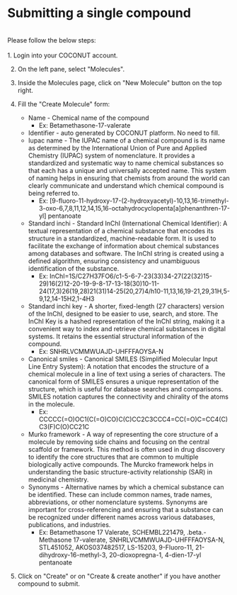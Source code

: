 # Submitting a single compound
<br>
Please follow the below steps:
<br>
<br>
1. Login into your COCONUT account.

2. On the left pane, select "Molecules".

3. Inside the Molecules page, click on "New Molecule" button on the top right.

4. Fill the "Create Molecule" form:
    * Name - Chemical name of the compound
        * Ex: Betamethasone-17-valerate
    * Identifier - auto generated by COCONUT platform. No need to fill.
    * Iupac name - The IUPAC name of a chemical compound is its name as determined by the International Union of Pure and Applied Chemistry (IUPAC) system of nomenclature. It provides a standardized and systematic way to name chemical substances so that each has a unique and universally accepted name. This system of naming helps in ensuring that chemists from around the world can clearly communicate and understand which chemical compound is being referred to.
        * Ex: [9-fluoro-11-hydroxy-17-(2-hydroxyacetyl)-10,13,16-trimethyl-3-oxo-6,7,8,11,12,14,15,16-octahydrocyclopenta[a]phenanthren-17-yl] pentanoate
    * Standard inchi - Standard InChI (International Chemical Identifier): A textual representation of a chemical substance that encodes its structure in a standardized, machine-readable form. It is used to facilitate the exchange of information about chemical substances among databases and software. The InChI string is created using a defined algorithm, ensuring consistency and unambiguous identification of the substance.
        * Ex: InChI=1S/C27H37FO6/c1-5-6-7-23(33)34-27(22(32)15-29)16(2)12-20-19-9-8-17-13-18(30)10-11-24(17,3)26(19,28)21(31)14-25(20,27)4/h10-11,13,16,19-21,29,31H,5-9,12,14-15H2,1-4H3
    * Standard inchi key - A shorter, fixed-length (27 characters) version of the InChI, designed to be easier to use, search, and store. The InChI Key is a hashed representation of the InChI string, making it a convenient way to index and retrieve chemical substances in digital systems. It retains the essential structural information of the compound.
        * Ex: SNHRLVCMMWUAJD-UHFFFAOYSA-N
    * Canonical smiles - Canonical SMILES (Simplified Molecular Input Line Entry System): A notation that encodes the structure of a chemical molecule in a line of text using a series of characters. The canonical form of SMILES ensures a unique representation of the structure, which is useful for database searches and comparisons. SMILES notation captures the connectivity and chirality of the atoms in the molecule.
        * Ex: CCCCC(=O)OC1(C(=O)CO)C(C)CC2C3CCC4=CC(=O)C=CC4(C)C3(F)C(O)CC21C
    * Murko framework - A way of representing the core structure of a molecule by removing side chains and focusing on the central scaffold or framework. This method is often used in drug discovery to identify the core structures that are common to multiple biologically active compounds. The Murcko framework helps in understanding the basic structure-activity relationship (SAR) in medicinal chemistry.
    * Synonyms - Alternative names by which a chemical substance can be identified. These can include common names, trade names, abbreviations, or other nomenclature systems. Synonyms are important for cross-referencing and ensuring that a substance can be recognized under different names across various databases, publications, and industries.
        * Ex: Betamethasone 17 Valerate, SCHEMBL221479, .beta.-Methasone 17-valerate, SNHRLVCMMWUAJD-UHFFFAOYSA-N, STL451052, AKOS037482517, LS-15203, 9-Fluoro-11, 21-dihydroxy-16-methyl-3, 20-dioxopregna-1, 4-dien-17-yl pentanoate
5. Click on "Create" or on "Create & create another" if you have another compound to submit.

